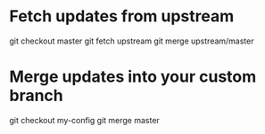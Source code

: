 # Fetch updates from upstream
git checkout master
git fetch upstream
git merge upstream/master

# Merge updates into your custom branch
git checkout my-config
git merge master
